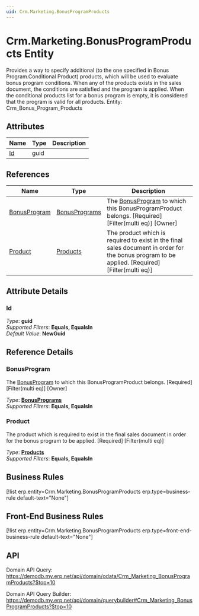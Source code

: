 ```yaml
---
uid: Crm.Marketing.BonusProgramProducts
---
```

# Crm.Marketing.BonusProgramProducts Entity

Provides a way to specify additional (to the one specified in Bonus Program.Conditional Product) products, which will be used to evaluate bonus program conditions. When any of the products exists in the sales document, the conditions are satisfied and the program is applied. When the conditional products list for a bonus program is empty, it is considered that the program is valid for all products. Entity: Crm_Bonus_Program_Products

## Attributes

| Name | Type | Description |
| ---- | ---- | --- |
| [Id](Crm.Marketing.BonusProgramProducts.md#id) | guid |  

## References

| Name | Type | Description |
| ---- | ---- | --- |
| [BonusProgram](Crm.Marketing.BonusProgramProducts.md#bonusprogram) | [BonusPrograms](Crm.Marketing.BonusPrograms.md) | The [BonusProgram](Crm.Marketing.BonusProgramProducts.md#bonusprogram) to which this BonusProgramProduct belongs. [Required] [Filter(multi eq)] [Owner] |
| [Product](Crm.Marketing.BonusProgramProducts.md#product) | [Products](General.Products.Products.md) | The product which is required to exist in the final sales document in order for the bonus program to be applied. [Required] [Filter(multi eq)] |


## Attribute Details

### Id

_Type_: **guid**  
_Supported Filters_: **Equals, EqualsIn**  
_Default Value_: **NewGuid**  


## Reference Details

### BonusProgram

The [BonusProgram](Crm.Marketing.BonusProgramProducts.md#bonusprogram) to which this BonusProgramProduct belongs. [Required] [Filter(multi eq)] [Owner]

_Type_: **[BonusPrograms](Crm.Marketing.BonusPrograms.md)**  
_Supported Filters_: **Equals, EqualsIn**  

### Product

The product which is required to exist in the final sales document in order for the bonus program to be applied. [Required] [Filter(multi eq)]

_Type_: **[Products](General.Products.Products.md)**  
_Supported Filters_: **Equals, EqualsIn**  



## Business Rules

[!list erp.entity=Crm.Marketing.BonusProgramProducts erp.type=business-rule default-text="None"]

## Front-End Business Rules

[!list erp.entity=Crm.Marketing.BonusProgramProducts erp.type=front-end-business-rule default-text="None"]

## API

Domain API Query:
<https://demodb.my.erp.net/api/domain/odata/Crm_Marketing_BonusProgramProducts?$top=10>

Domain API Query Builder:
<https://demodb.my.erp.net/api/domain/querybuilder#Crm_Marketing_BonusProgramProducts?$top=10>

